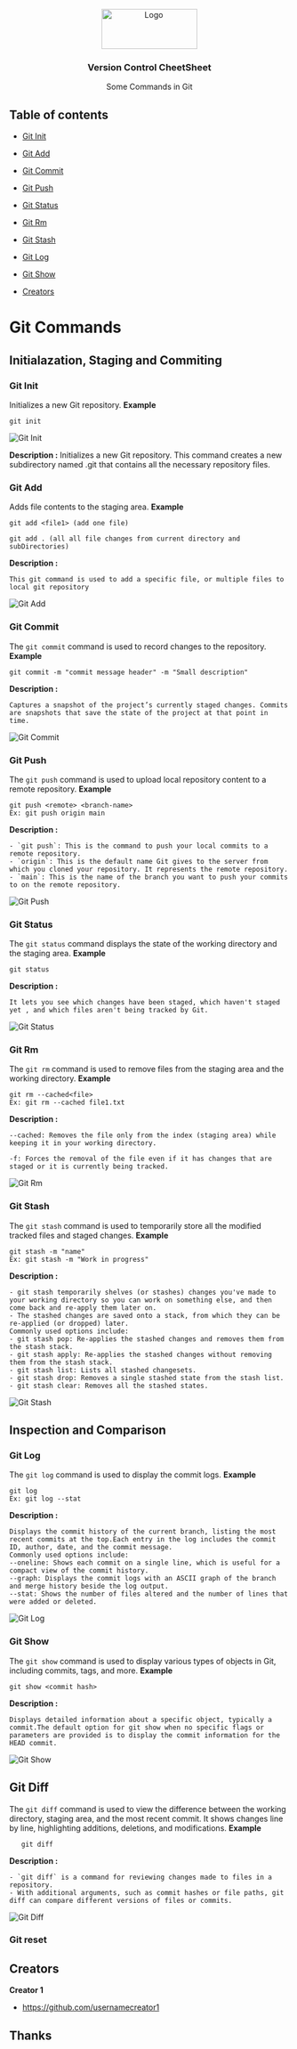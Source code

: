 
<p align="center">
    <img src="ss/vcs.png" alt="Logo" width=172 height=72>
  <h3 align="center">Version Control CheetSheet</h3>
  <p align="center">
  Some Commands in Git 
    <br>
   
  </p>
</p>


## Table of contents
- [Git Init](#git-init)
- [Git Add](#git-add)
- [Git Commit](#git-commit)
- [Git Push](#git-push)
- [Git Status](#git-status)
- [Git Rm](#git-rm)
- [Git Stash](#git-stash)
- [Git Log](#git-log)
- [Git Show](#git-show)








- [Creators](#creators)


# Git Commands

## Initialazation, Staging and Commiting

### Git Init
Initializes a new Git repository.
**Example**
``` 
git init
```
![Git Init](./ss/gitInit.png)

**Description :** 
Initializes a new Git repository. This command creates a new subdirectory named .git that contains all the necessary repository files.

### Git Add
Adds file contents to the staging area.
**Example**
```
git add <file1> (add one file)

git add . (all all file changes from current directory and subDirectories)
```
**Description :** 
```
This git command is used to add a specific file, or multiple files to local git repository
```
![Git Add](ss/gitAdd1.png)

### Git Commit
The `git commit` command is used to record changes to the repository.
**Example**
```
git commit -m "commit message header" -m "Small description"
```
**Description :** 
```
Captures a snapshot of the project’s currently staged changes. Commits are snapshots that save the state of the project at that point in time.

```
![Git Commit](ss/gitCommit.png)


### Git Push
The `git push` command is used to upload local repository content to a remote repository.
**Example**
```
git push <remote> <branch-name>
Ex: git push origin main
```
**Description :** 
```
- `git push`: This is the command to push your local commits to a remote repository.
- `origin`: This is the default name Git gives to the server from which you cloned your repository. It represents the remote repository.
- `main`: This is the name of the branch you want to push your commits to on the remote repository.
```
![Git Push](ss/gitPush.png)

### Git Status
The `git status` command displays the state of the working directory and the staging area.
**Example**

```
git status
```
**Description :** 
```
It lets you see which changes have been staged, which haven't staged yet , and which files aren't being tracked by Git.
```

![Git Status](ss/gitStatus.png)

### Git Rm
The `git rm` command is used to remove files from the staging area and the working directory.
**Example**
```
git rm --cached<file>
Ex: git rm --cached file1.txt
```
**Description :** 

```
--cached: Removes the file only from the index (staging area) while keeping it in your working directory.

-f: Forces the removal of the file even if it has changes that are staged or it is currently being tracked.
```

![Git Rm](ss/gitRm.png)

### Git Stash
The `git stash` command is used to temporarily store all the modified tracked files and staged changes.
**Example**
```
git stash -m "name"
Ex: git stash -m "Work in progress"
```
**Description :** 

```
- git stash temporarily shelves (or stashes) changes you've made to your working directory so you can work on something else, and then come back and re-apply them later on.
- The stashed changes are saved onto a stack, from which they can be re-applied (or dropped) later.
Commonly used options include:
- git stash pop: Re-applies the stashed changes and removes them from the stash stack.
- git stash apply: Re-applies the stashed changes without removing them from the stash stack.
- git stash list: Lists all stashed changesets.
- git stash drop: Removes a single stashed state from the stash list.
- git stash clear: Removes all the stashed states.
```

![Git Stash](ss/gitStash.png)

## Inspection and Comparison

### Git Log
The `git log` command is used to display the commit logs.
**Example**
```
git log
Ex: git log --stat
```
**Description :** 
```
Displays the commit history of the current branch, listing the most recent commits at the top.Each entry in the log includes the commit ID, author, date, and the commit message.
Commonly used options include:
--oneline: Shows each commit on a single line, which is useful for a compact view of the commit history.
--graph: Displays the commit logs with an ASCII graph of the branch and merge history beside the log output.
--stat: Shows the number of files altered and the number of lines that were added or deleted.
```

![Git Log](ss/gitLog.png)

### Git Show
The `git show` command is used to display various types of objects in Git, including commits, tags, and more.
**Example**
```
git show <commit hash>
```
**Description :** 
```
Displays detailed information about a specific object, typically a commit.The default option for git show when no specific flags or parameters are provided is to display the commit information for the HEAD commit.
```

![Git Show](ss/gitShow.png)


## Git Diff
The `git diff` command is used to view the difference between the working directory, staging area, and the most recent commit. It shows changes line by line, highlighting additions, deletions, and modifications.
**Example**
```
   git diff
```
**Description :**
```
- `git diff` is a command for reviewing changes made to files in a repository.
- With additional arguments, such as commit hashes or file paths, git diff can compare different versions of files or commits.
```

![Git Diff](ss/gitDiff.png)


### Git reset








## Creators

**Creator 1**

- <https://github.com/usernamecreator1>

## Thanks

